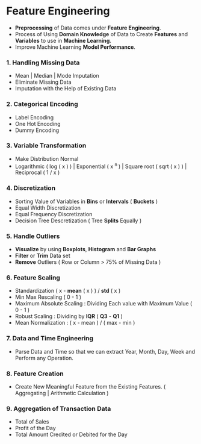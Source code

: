 # Feature Engineering

- **Preprocessing** of Data comes under **Feature Engineering**.
- Process of Using **Domain Knowledge** of Data to Create **Features** and **Variables** to use in **Machine Learning**.
- Improve Machine Learning **Model Performance**.

### 1. Handling Missing Data
- Mean | Median | Mode Imputation
- Eliminate Missing Data
- Imputation with the Help of Existing Data

### 2. Categorical Encoding
- Label Encoding
- One Hot Encoding 
- Dummy Encoding

### 3. Variable Transformation
- Make Distribution Normal
- Logarithmic ( log ( x ) ) | Exponential ( x <sup> n </sup> ) | Square root ( sqrt ( x ) ) | Reciprocal ( 1 / x )

### 4. Discretization
- Sorting Value of Variables in **Bins** or **Intervals** ( **Buckets** )
- Equal Width Discretization
- Equal Frequency Discretization
- Decision Tree Descretization ( Tree **Splits** Equally )

### 5. Handle Outliers
- **Visualize** by using **Boxplots**, **Histogram** and **Bar Graphs**
- **Filter** or **Trim** Data set 
- **Remove** Outliers ( Row or Column > 75% of Missing Data ) 

### 6. Feature Scaling
- Standardization  ( x - **mean** ( x ) ) / **std** ( x ) 
- Min Max Rescaling ( 0 - 1 )
- Maximum Absolute Scaling : Dividing Each value with Maximum Value ( 0 - 1 )
- Robust Scaling : Dividing by **IQR** ( **Q3** - **Q1** )
- Mean Normalization : ( x - mean ) / ( max - min )

### 7. Data and Time Engineering 
- Parse Data and Time so that we can extract Year, Month, Day, Week and Perform any Operation. 

### 8. Feature Creation
- Create New Meaningful Feature from the Existing Features. ( Aggregating | Arithmetic Calculation )

### 9. Aggregation of Transaction Data
- Total of Sales 
- Profit of the Day 
- Total Amount Credited or Debited for the Day 
